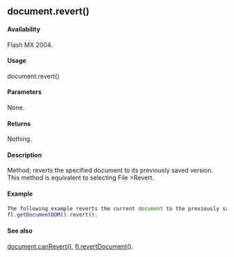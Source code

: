 ## document.revert()

#### Availability

Flash MX 2004.

#### Usage

document.revert()

#### Parameters

None.

#### Returns

Nothing.

#### Description

Method; reverts the specified document to its previously saved version. This method is equivalent to selecting File >Revert.

#### Example

```javascript
The following example reverts the current document to the previously saved version:
fl.getDocumentDOM().revert();

```
#### See also

[document.canRevert()](../Document_object/docume26.md), [fl.revertDocument()](../flash_object_(fl)/fl61.md).
